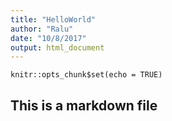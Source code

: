 ```yaml
---
title: "HelloWorld"
author: "Ralu"
date: "10/8/2017"
output: html_document
---
```


```{r setup, include=FALSE}
knitr::opts_chunk$set(echo = TRUE)
```
## This is a markdown file
